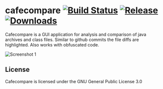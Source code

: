 # cafecompare [![Build Status](https://travis-ci.com/GraxCode/cafecompare.svg?branch=master)](https://travis-ci.com/GraxCode/dalvikgate) [![Release](https://img.shields.io/github/v/release/GraxCode/cafecompare)](https://github.com/GraxCode/cafecompare/releases) [![Downloads](https://img.shields.io/github/downloads/GraxCode/cafecompare/total)](https://github.com/GraxCode/cafecompare/releases)
Cafecompare is a GUI application for analysis and comparison of java archives and class files. Similar to github commits the file diffs are highlighted. Also works with obfuscated code.

![Screenshot 1](https://i.imgur.com/TbcY1Xe.png)
## License
Cafecompare is licensed under the GNU General Public License 3.0
